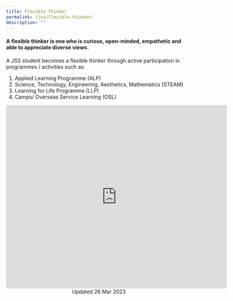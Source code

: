 ```yaml
---
title: Flexible Thinker
permalink: /jss/flexible-thinker/
description: ""
---
```

#### A flexible thinker is one who is curious, open-minded, empathetic and able to appreciate diverse views.

A JSS student becomes a flexible thinker through active participation in programmes / activities such as:

1.  Applied Learning Programme (ALP)
2.  Science, Technology, Engineering, Aesthetics, Mathematics (STEAM)
3.  Learning for Life Programme (LLP)
4.  Camps/ Overseas Service Learning (OSL)

<iframe allowfullscreen="true" height="500" width="600" frameborder="0" src="https://docs.google.com/presentation/d/e/2PACX-1vQdBkttQ0_PCnRh8jibfMlEL7rtV6dGXhbyWmyJl0-gv1QsPG6o0RIK0XbyNTsEb9-aXhCvnZYsMAf-/embed?start=false&amp;loop=true&amp;delayms=10000"></iframe>

<center> Updated 26 Mar 2023 </center>